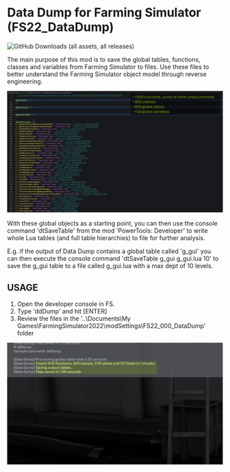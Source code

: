 # Data Dump for Farming Simulator (FS22_DataDump)

![GitHub Downloads (all assets, all releases)](https://img.shields.io/github/downloads/w33zl/FS22_DataDump/total)


The main purpose of this mod is to save the global tables, functions, classes and variables from Farming Simulator to files. Use these files to better understand the Farming Simulator object model through reverse engineering.

![Global functions, tables, classes and variables](WZLModding_DataDump_GlobalTables.PNG)

With these global objects as a starting point, you can then use the console command 'dtSaveTable' from the mod 'PowerTools: Developer' to write whole Lua tables (and full table hierarchies) to file for further analysis.

E.g. if the output of Data Dump contains a global table called 'g_gui' you can then execute the console command 'dtSaveTable g_gui g_gui.lua 10' to save the g_gui table to a file called g_gui.lua with a max dept of 10 levels.

## USAGE
1. Open the developer console in FS. 
2. Type 'ddDump' and hit [ENTER]
3. Review the files in the '..\Documents\My Games\FarmingSimulator2022\modSettings\FS22_000_DataDump' folder

![alt text](WZLModding_DataDump_Console.PNG)